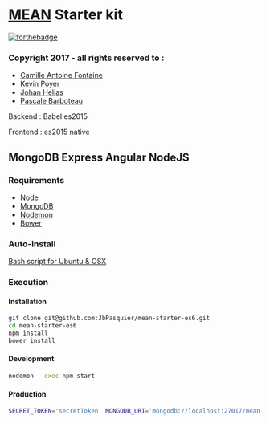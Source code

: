 # [MEAN](http://mean.io/) Starter kit

[![forthebadge](http://forthebadge.com/images/badges/built-with-love.svg)](http://forthebadge.com)

### Copyright 2017 -  all rights reserved to :

-   [Camille Antoine Fontaine](https://www.linkedin.com/in/camfontaine/)
-   [Kevin Poyer](https://www.linkedin.com/in/kevin-poyer/)
-   [Johan Helias](https://www.linkedin.com/in/johan-helias/)
- [Pascale Barboteau](https://www.linkedin.com/in/pascale-barboteau-4a0409a5/?lipi=urn%3Ali%3Apage%3Ad_flagship3_profile_view_base_all_connections%3BCgNgam%2BrTBiDp8tBZ5zU9w%3D%3D&licu=urn%3Ali%3Acontrol%3Ad_flagship3_profile_view_base_all_connections-profile_link)


Backend : Babel es2015

Frontend : es2015 native

## MongoDB Express Angular NodeJS

### Requirements

-   [Node](https://doc.ubuntu-fr.org/nodejs#depuis_un_ppa)
-   [MongoDB](https://doc.ubuntu-fr.org/mongodb#installation)
-   [Nodemon](http://nodemon.io/)
-   [Bower](https://bower.io/)

### Auto-install

[Bash script for Ubuntu & OSX](https://gist.github.com/JbPasquier/4857fd80af2d7ae2f987754db5887969)

### Execution

#### Installation

```bash
git clone git@github.com:JbPasquier/mean-starter-es6.git
cd mean-starter-es6
npm install
bower install
```

#### Development

```bash
nodemon --exec npm start
```

#### Production

```bash
SECRET_TOKEN='secretToken' MONGODB_URI='mongodb://localhost:27017/mean-starter-es6' npm start
```

